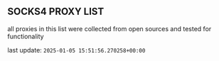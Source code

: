 ## SOCKS4 PROXY LIST

all proxies in this list were collected from open sources and tested for functionality

last update: `2025-01-05 15:51:56.270258+00:00`